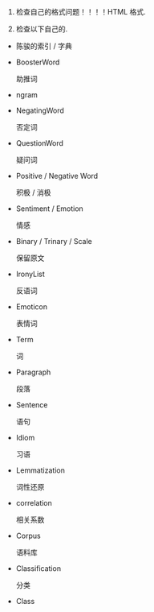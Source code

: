 

1. 检查自己的格式问题！！！！HTML 格式.

2. 检查以下自己的. 

- 陈骏的索引 / 字典



- BoosterWord

  助推词

- ngram

- NegatingWord

  否定词

- QuestionWord

  疑问词

- Positive / Negative Word

  积极 / 消极

- Sentiment / Emotion 

  情感

- Binary / Trinary / Scale 

  保留原文

- IronyList

  反语词

- Emoticon

  表情词

- Term

  词

- Paragraph

  段落

- Sentence

  语句

- Idiom

  习语

- Lemmatization

  词性还原

- correlation

  相关系数

- Corpus

  语料库

- Classification

  分类

- Class